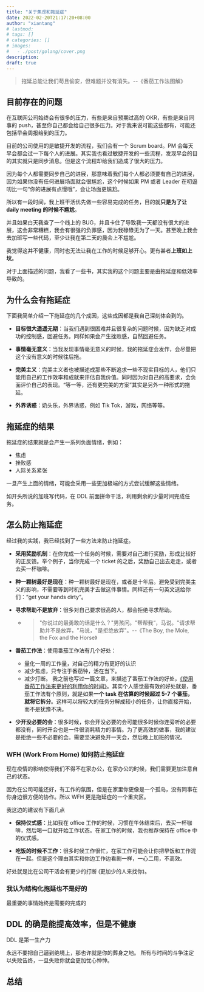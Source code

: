 ```yaml
---
title: "关于焦虑和拖延症"
date: 2022-02-20T21:17:20+08:00
author: "xiantang"
# lastmod: 
# tags: []
# categories: []
# images:
#   - ./post/golang/cover.png
description:
draft: true
---
```



<!-- 
* 总是会先写一句话，同步背景和上下文
* 评论式写作引用一些大牛说的话
* 多一些有趣的跳转链接
* 在文章末尾推荐一些有趣的链接
* 先写提纲，再写内容 -->

> 拖延总能让我们苟且偷安，但难题并没有消失。--《番茄工作法图解》

## 目前存在的问题

在互联网公司始终会有很多的压力，有些是来自预期过高的 OKR，有些是来自同事的 push，甚至你自己都会给自己很多压力。对于我来说可能这些都有，可能还包括早会周报给到的压力。

目前的公司使用的是敏捷开发的流程，我们会有一个 Scrum board。PM 会每天早会都会过一下每个人的进展。其实我也看过敏捷开发的一些流程，发现早会的目的其实就只是同步消息。但是这个流程却给我们造成了很大的压力。

因为每个人都需要同步自己的进展，那意味着我们每个人都必须要有自己的进展，因为如果你没有任何进展场面就会很尴尬，这个时候如果 PM 或者 Leader 在叨逼叨比一句“你的进展有点慢哦”，会让场面更尴尬。

所以有一段时间，我上班干活优先做一些容易完成的任务，目的就**只是为了让 daily meeting 的时候不尴尬**。

并且如果白天我查了一个线上的 BUG，并且卡住了导致我一天都没有很大的进展，这会非常糟糕，我会有很强的负罪感，因为我碌碌无为了一天。甚至晚上我会去加班写一些代码，至少让我在第二天的晨会上不尴尬。

我觉得这并不健康，同时也无法让我在工作的时候足够开心。更有甚者**上班如上坟**。

<!-- 总是卡在一个问题很久
总是感觉碌碌无为
第二天早会特别尴尬 catch up，失去意义，因为是为了防止尴尬而且干活。
完美主义，碍手碍脚

完美主义，碍手碍脚。“等一等，还有更完美的方案”其实是另一种形式的拖延。番茄工作法没有给“拖延”任何的机会。你只能前进，开始一个番茄钟，不必惦念怎样才能做到“非常完美”。 -->

对于上面描述的问题，我看了一些书，其实我的这个问题主要是由拖延症和低效率导致的。

## 为什么会有拖延症

下面我简单介绍一下拖延症的几个成因，这些成因都是我自己深刻体会到的。

* **目标很大遥遥无期**：当我们遇到很困难并且很复杂的问题时候，因为缺乏对成功的控制感，回避任务。同样如果会产生挫败感，自然回避任务。

* **事情毫无意义**：当我发现事情毫无意义的时候，我的拖延症会发作，会尽量把这个没有意义的时候往后拖。

* **完美主义**：完美主义者也被描述成那些不断追求一些不现实目标的人，他们只能用自己的工作效率和成就来评估自我价值。同时因为对自己的高要求，会负面评价自己的表现。“等一等，还有更完美的方案”其实是另外一种形式的拖延。

* **外界诱惑**：奶头乐，外界诱惑，例如 Tik Tok，游戏，网络等等。

## 拖延症的结果

拖延症的结果就是会产生一系列负面情绪，例如：

* 焦虑
* 挫败感
* 人际关系紧张

一旦产生上面的情绪，可能会采用一些更加极端的方式尝试缓解这些情绪。

如开头所说的加班写代码，在 DDL 前面拼命干活，利用剩余的少量时间完成任务。

## 怎么防止拖延症

经过我的实践，我已经找到了一些方法来防止拖延症。

* **采用奖励机制**：在你完成一个任务的时候，需要对自己进行奖励，形成比较好的正反馈。举个例子，当你完成一个 ticket 的之后，奖励自己出去走走，或者去买一杯咖啡。

* **种一颗树最好是现在**：种一颗树最好是现在，或者是十年后。避免受到完美主义的影响，不需要等到时机完美才去做这件事情。同样还有一句英文送给你们：“get your hands dirty”。

* **寻求帮助不是放弃**：很多对自己要求很高的人，都会拒绝寻求帮助。
  * > "你说过的最勇敢的话是什么？"男孩问。"帮帮我“，马说。"请求帮助并不是放弃，"马说，"是拒绝放弃"。--《The Boy, the Mole, the Fox and the Horse》

* **番茄工作法**：使用番茄工作法有几个好处：
  * 量化一周的工作量，对自己的精力有更好的认识
  * 减少焦虑，只专注于番茄钟，活在当下。
  * 减少打断。
  我之前也写过一篇文章，来描述了番茄工作法的好处，[《使用番茄工作法来更好的利用你的时间》](https://vim0.com/post/pomodoro_todo/)。其实个人感觉最有效的好处就是，番茄工作法有个原则，就是如果**一个 task 在估算的时候超过 5-7 个番茄，就将它拆分**。这样可以将较大的任务分解成较小的任务，让你直接开始，而不是犹豫不决。

* **少开没必要的会**：很多时候，你会开没必要的会可能很多时候你连旁听的必要都没有，同时开会也是一件很消耗精力的事情。为了更高效的做事，我的建议是拒绝一些不必要的会。需要坚决避免开一天会，然后晚上加班的情况。

### WFH (Work From Home) 如何防止拖延症

现在疫情的影响使得我们不得不在家办公，在家办公的时候，我们需要更加注意自己的状态。

因为在公司可能还好，有工作的氛围，但是在家里你更像是一个孤岛，没有同事在你身边很方便的协作。所以 WFH 更是拖延症的一个重灾区。

我这边的建议有下面几点

* **保持仪式感**：比如我在 office 工作的时候，习惯在午休结束后，去买一杯咖啡，然后喝一口就开始工作状态。在家工作的时候，我也推荐保持在 office 中的仪式感。

* **吃饭的时候不工作**：很多时候工作很忙，在家工作可能会让你把早饭和工作混在一起。但是这个理由其实和你边工作边看剧一样，一心二用，不高效。

好处就是比在公司干活会有更少的打断 (更加少的人来找你)。

### 我认为结构化拖延也不是好的

最重要的事情始终是需要的完成的

## DDL 的确是能提高效率，但是不健康

DDL 是第一生产力

永远不要把自己逼到绝境上，那也许就是你的葬身之地。
所有与时间的斗争注定以失败告终，一旦失败你就会更加忧心忡忡。

## 总结
